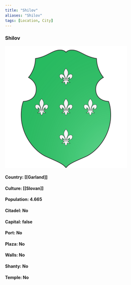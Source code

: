 ```yaml
---
title: "Shilov"
aliases: "Shilov"
tags: [Location, City]
---
```

### Shilov
![](attachment/0003953cedbfe82f6756d877058c3423.svg)

#### Country: [[Garland]]

#### Culture: [[Slovan]]

#### Population: 4.665

#### Citadel: No

#### Capital: false

#### Port: No

#### Plaza: No

#### Walls: No

#### Shanty: No

#### Temple: No

